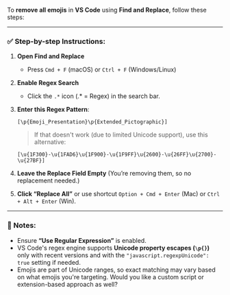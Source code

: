 To **remove all emojis** in **VS Code** using **Find and Replace**, follow these steps:

---

### ✅ Step-by-step Instructions:

1. **Open Find and Replace**

   * Press `Cmd + F` (macOS) or `Ctrl + F` (Windows/Linux)

2. **Enable Regex Search**

   * Click the `.*` icon (.\* = Regex) in the search bar.

3. **Enter this Regex Pattern**:

   ```
   [\p{Emoji_Presentation}\p{Extended_Pictographic}]
   ```

   > If that doesn't work (due to limited Unicode support), use this alternative:

   ```
   [\u{1F300}-\u{1FAD6}\u{1F900}-\u{1F9FF}\u{2600}-\u{26FF}\u{2700}-\u{27BF}]
   ```

4. **Leave the Replace Field Empty**
   (You’re removing them, so no replacement needed.)

5. **Click “Replace All”** or use shortcut `Option + Cmd + Enter` (Mac) or `Ctrl + Alt + Enter` (Win).

---

### 🧠 Notes:

* Ensure **“Use Regular Expression”** is enabled.
* VS Code's regex engine supports **Unicode property escapes (`\p{}`)** only with recent versions and with the `"javascript.regexpUnicode": true` setting if needed.
* Emojis are part of Unicode ranges, so exact matching may vary based on what emojis you're targeting.
Would you like a custom script or extension-based approach as well?
